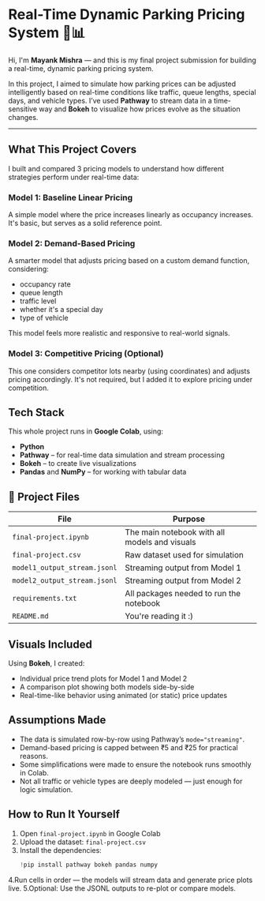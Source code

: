 # Real-Time Dynamic Parking Pricing System 🚗📊

Hi, I'm **Mayank Mishra** — and this is my final project submission for building a real-time, dynamic parking pricing system. 

In this project, I aimed to simulate how parking prices can be adjusted intelligently based on real-time conditions like traffic, queue lengths, special days, and vehicle types. I’ve used **Pathway** to stream data in a time-sensitive way and **Bokeh** to visualize how prices evolve as the situation changes.

---

## What This Project Covers

I built and compared 3 pricing models to understand how different strategies perform under real-time data:

###  Model 1: Baseline Linear Pricing
A simple model where the price increases linearly as occupancy increases. It's basic, but serves as a solid reference point.

###  Model 2: Demand-Based Pricing
A smarter model that adjusts pricing based on a custom demand function, considering:
- occupancy rate
- queue length
- traffic level
- whether it's a special day
- type of vehicle

This model feels more realistic and responsive to real-world signals.

###  Model 3: Competitive Pricing (Optional)
This one considers competitor lots nearby (using coordinates) and adjusts pricing accordingly. It's not required, but I added it to explore pricing under competition.

##  Tech Stack

This whole project runs in **Google Colab**, using:

- **Python**
- **Pathway** – for real-time data simulation and stream processing
- **Bokeh** – to create live visualizations
- **Pandas** and **NumPy** – for working with tabular data

## 📂 Project Files

| File | Purpose |
|------|---------|
| `final-project.ipynb` | The main notebook with all models and visuals |
| `final-project.csv` | Raw dataset used for simulation |
| `model1_output_stream.jsonl` | Streaming output from Model 1 |
| `model2_output_stream.jsonl` | Streaming output from Model 2 |
| `requirements.txt` | All packages needed to run the notebook |
| `README.md` | You're reading it :) |

##  Visuals Included

Using **Bokeh**, I created:
- Individual price trend plots for Model 1 and Model 2
- A comparison plot showing both models side-by-side
- Real-time-like behavior using animated (or static) price updates

##  Assumptions Made

- The data is simulated row-by-row using Pathway’s `mode="streaming"`.
- Demand-based pricing is capped between ₹5 and ₹25 for practical reasons.
- Some simplifications were made to ensure the notebook runs smoothly in Colab.
- Not all traffic or vehicle types are deeply modeled — just enough for logic simulation.

##  How to Run It Yourself

1. Open `final-project.ipynb` in Google Colab
2. Upload the dataset: `final-project.csv`
3. Install the dependencies:
   ```python
   !pip install pathway bokeh pandas numpy
4.Run cells in order — the models will stream data and generate price plots live.
5.Optional: Use the JSONL outputs to re-plot or compare models.
